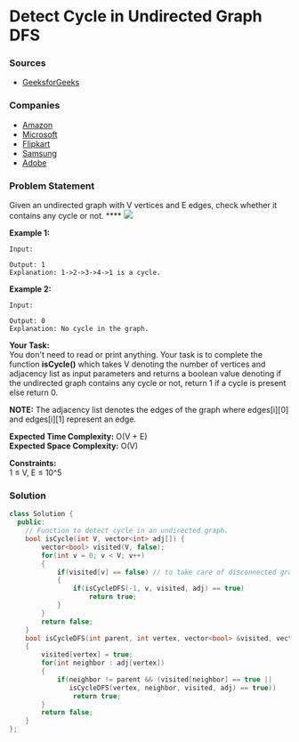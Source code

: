 # Detect Cycle in Undirected Graph DFS

### Sources

* [GeeksforGeeks](https://practice.geeksforgeeks.org/problems/detect-cycle-in-an-undirected-graph/1#)

### Companies

* [Amazon](../../company-based-lists/amazon.md)
* [Microsoft](../../company-based-lists/microsoft.md)
* [Flipkart](../../company-based-lists/flipkart.md)
* [Samsung](../../company-based-lists/samsung.md)
* [Adobe](../../company-based-lists/adobe.md)

### Problem Statement

Given an undirected graph with V vertices and E edges, check whether it contains any cycle or not. **** ![](https://c/Users/Mukul%20kumar/Desktop/GFG\_PIC.JPG)

**Example 1:**

```
Input:   

Output: 1
Explanation: 1->2->3->4->1 is a cycle.
```

**Example 2:**

```
Input: 

Output: 0
Explanation: No cycle in the graph.
```

**Your Task:**\
&#x20;You don't need to read or print anything. Your task is to complete the function **isCycle()** which takes V denoting the number of vertices and adjacency list as input parameters and returns a boolean value denoting if the undirected graph contains any cycle or not, return 1 if a cycle is present else return 0.

**NOTE:** The adjacency list denotes the edges of the graph where edges\[i]\[0] and edges\[i]\[1] represent an edge.

**Expected Time Complexity:** O(V + E)\
**Expected Space Complexity:** O(V)

**Constraints:**\
&#x20;1 ≤ V, E ≤ 10^5

### Solution

```cpp
class Solution {
  public:
    // Function to detect cycle in an undirected graph.
    bool isCycle(int V, vector<int> adj[]) {
        vector<bool> visited(V, false);
        for(int v = 0; v < V; v++)
        {
            if(visited[v] == false) // to take care of disconnected graph
            {
                if(isCycleDFS(-1, v, visited, adj) == true)
                    return true;
            }
        }
        return false;
    }
    bool isCycleDFS(int parent, int vertex, vector<bool> &visited, vector<int> adj[])
    {
        visited[vertex] = true;
        for(int neighbor : adj[vertex])
        {
            if(neighbor != parent && (visited[neighbor] == true || 
               isCycleDFS(vertex, neighbor, visited, adj) == true))
                return true;
        }
        return false;
    }
};

```
